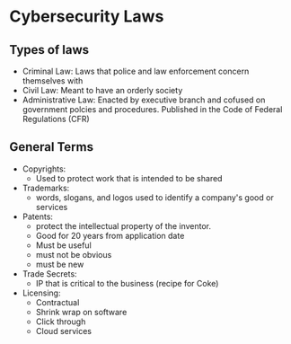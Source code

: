 # Cybersecurity Laws

## Types of laws
- Criminal Law: Laws that police and law enforcement concern themselves with
- Civil Law: Meant to have an orderly society
- Administrative Law: Enacted by executive branch and cofused on government polcies and procedures. Published in the Code of Federal Regulations (CFR)

## General Terms
- Copyrights:
  - Used to protect work that is intended to be shared
- Trademarks:
  - words, slogans, and logos used to identify a company's good or services
- Patents:
  - protect the intellectual property of the inventor.
  - Good for 20 years from application date
  - Must be useful
  - must not be obvious
  - must be new
- Trade Secrets:
  - IP that is critical to the business (recipe for Coke)
- Licensing:
  - Contractual
  - Shrink wrap on software
  - Click through
  - Cloud services






































